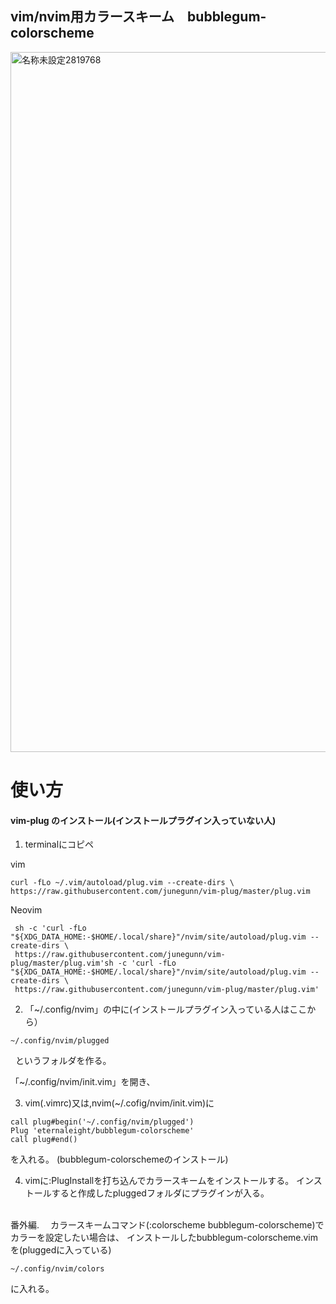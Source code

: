 ## vim/nvim用カラースキーム　bubblegum-colorscheme
<img width="1120" alt="名称未設定2819768" src="https://user-images.githubusercontent.com/96198088/158766264-239b1ab0-7dd5-4ba2-9c65-b9f89390a08d.png">

# 使い方

#### vim-plug のインストール(インストールプラグイン入っていない人)
  1. terminalにコピペ
  
  vim

    curl -fLo ~/.vim/autoload/plug.vim --create-dirs \
    https://raw.githubusercontent.com/junegunn/vim-plug/master/plug.vim
  Neovim
  
     sh -c 'curl -fLo "${XDG_DATA_HOME:-$HOME/.local/share}"/nvim/site/autoload/plug.vim --create-dirs \
     https://raw.githubusercontent.com/junegunn/vim-plug/master/plug.vim'sh -c 'curl -fLo "${XDG_DATA_HOME:-$HOME/.local/share}"/nvim/site/autoload/plug.vim --create-dirs \
     https://raw.githubusercontent.com/junegunn/vim-plug/master/plug.vim'


  2. 「~/.config/nvim」の中に(インストールプラグイン入っている人はここから）

    ~/.config/nvim/plugged
    
   &nbsp;&nbsp;というフォルダを作る。
   
   「~/.config/nvim/init.vim」を開き、

  3. vim(.vimrc)又は,nvim(~/.cofig/nvim/init.vim)に
  
 

    call plug#begin('~/.config/nvim/plugged')
    Plug 'eternaleight/bubblegum-colorscheme'
    call plug#end()
    
  を入れる。 (bubblegum-colorschemeのインストール)
  
  4. vimに:PlugInstallを打ち込んでカラースキームをインストールする。
  インストールすると作成したpluggedフォルダにプラグインが入る。
<br>
  番外編. 　カラースキームコマンド(:colorscheme bubblegum-colorscheme)でカラーを設定したい場合は、
  インストールしたbubblegum-colorscheme.vimを(pluggedに入っている)

    ~/.config/nvim/colors
  に入れる。
